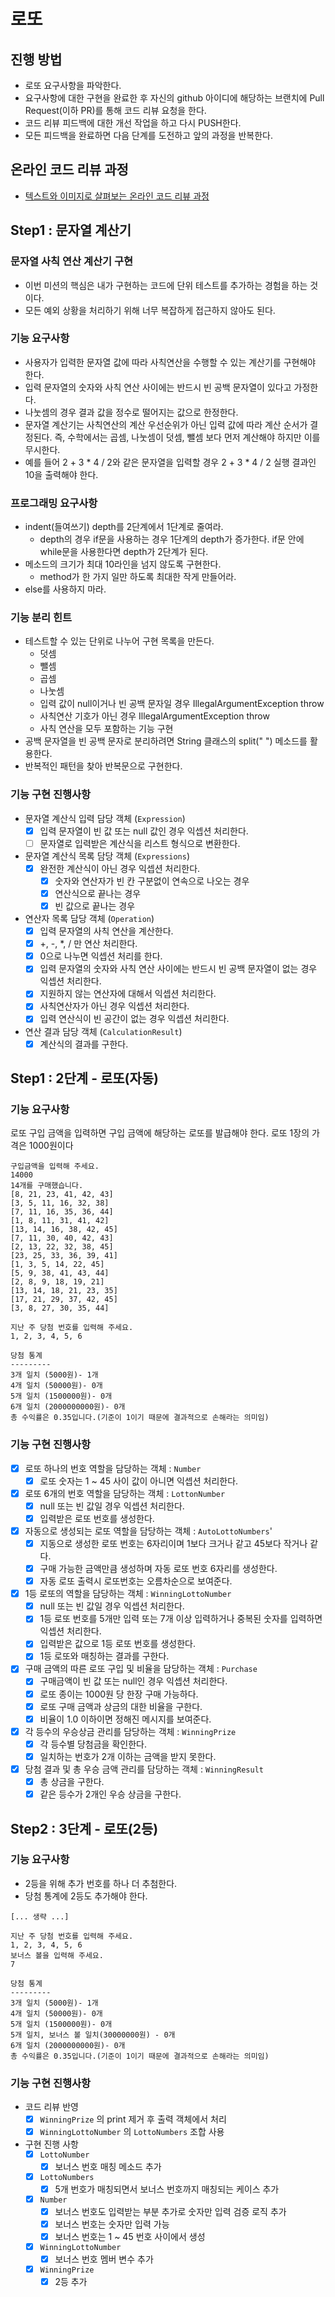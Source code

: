 # 로또
## 진행 방법
* 로또 요구사항을 파악한다.
* 요구사항에 대한 구현을 완료한 후 자신의 github 아이디에 해당하는 브랜치에 Pull Request(이하 PR)를 통해 코드 리뷰 요청을 한다.
* 코드 리뷰 피드백에 대한 개선 작업을 하고 다시 PUSH한다.
* 모든 피드백을 완료하면 다음 단계를 도전하고 앞의 과정을 반복한다.

## 온라인 코드 리뷰 과정
* [텍스트와 이미지로 살펴보는 온라인 코드 리뷰 과정](https://github.com/next-step/nextstep-docs/tree/master/codereview)

## Step1 : 문자열 계산기

### 문자열 사칙 연산 계산기 구현

- 이번 미션의 핵심은 내가 구현하는 코드에 단위 테스트를 추가하는 경험을 하는 것이다.
- 모든 예외 상황을 처리하기 위해 너무 복잡하게 접근하지 않아도 된다.

### 기능 요구사항

- 사용자가 입력한 문자열 값에 따라 사칙연산을 수행할 수 있는 계산기를 구현해야 한다.
- 입력 문자열의 숫자와 사칙 연산 사이에는 반드시 빈 공백 문자열이 있다고 가정한다.
- 나눗셈의 경우 결과 값을 정수로 떨어지는 값으로 한정한다.
- 문자열 계산기는 사칙연산의 계산 우선순위가 아닌 입력 값에 따라 계산 순서가 결정된다. 즉, 수학에서는 곱셈, 나눗셈이 덧셈, 뺄셈 보다 먼저 계산해야 하지만 이를 무시한다.
- 예를 들어 2 + 3 * 4 / 2와 같은 문자열을 입력할 경우 2 + 3 * 4 / 2 실행 결과인 10을 출력해야 한다.

### 프로그래밍 요구사항

- indent(들여쓰기) depth를 2단계에서 1단계로 줄여라.
  - depth의 경우 if문을 사용하는 경우 1단계의 depth가 증가한다. if문 안에 while문을 사용한다면 depth가 2단계가 된다.
- 메소드의 크기가 최대 10라인을 넘지 않도록 구현한다.
  - method가 한 가지 일만 하도록 최대한 작게 만들어라.
- else를 사용하지 마라. 

### 기능 분리 힌트

- 테스트할 수 있는 단위로 나누어 구현 목록을 만든다. 
  - 덧셈
  - 뺄셈
  - 곱셈
  - 나눗셈
  - 입력 값이 null이거나 빈 공백 문자일 경우 IllegalArgumentException throw
  - 사칙연산 기호가 아닌 경우 IllegalArgumentException throw
  - 사칙 연산을 모두 포함하는 기능 구현
- 공백 문자열을 빈 공백 문자로 분리하려면 String 클래스의 split(" ") 메소드를 활용한다.
- 반복적인 패턴을 찾아 반복문으로 구현한다.

### 기능 구현 진행사항

- 문자열 계산식 입력 담당 객체 (`Expression`)
  - [X] 입력 문자열이 빈 값 또는 null 값인 경우 익셉션 처리한다.
  - [ ] 문자열로 입력받은 계산식을 리스트 형식으로 변환한다.
- 문자열 계산식 목록 담당 객체 (`Expressions`)
  - [X] 완전한 계산식이 아닌 경우 익셉션 처리한다.
    - [X] 숫자와 연산자가 빈 칸 구분없이 연속으로 나오는 경우
    - [X] 연산식으로 끝나는 경우
    - [X] 빈 값으로 끝나는 경우
- 연산자 목록 담당 객체 (`Operation`)
  - [X] 입력 문자열의 사칙 연산을 계산한다.
  - [X] +, -, *, / 만 연산 처리한다.
  - [X] 0으로 나누면 익셉션 처리를 한다.
  - [X] 입력 문자열의 숫자와 사칙 연산 사이에는 반드시 빈 공백 문자열이 없는 경우 익셉션 처리한다.
  - [X] 지원하지 않는 연산자에 대해서 익셉션 처리한다.
  - [X] 사칙연산자가 아닌 경우 익셉션 처리한다.
  - [X] 입력 연산식이 빈 공간이 없는 경우 익셉션 처리한다.
- 연산 결과 담당 객체 (`CalculationResult`)
  - [X] 계산식의 결과를 구한다.

## Step1 : 2단계 - 로또(자동)

### 기능 요구사항

로또 구입 금액을 입력하면 구입 금액에 해당하는 로또를 발급해야 한다.
로또 1장의 가격은 1000원이다

```text
구입금액을 입력해 주세요.
14000
14개를 구매했습니다.
[8, 21, 23, 41, 42, 43]
[3, 5, 11, 16, 32, 38]
[7, 11, 16, 35, 36, 44]
[1, 8, 11, 31, 41, 42]
[13, 14, 16, 38, 42, 45]
[7, 11, 30, 40, 42, 43]
[2, 13, 22, 32, 38, 45]
[23, 25, 33, 36, 39, 41]
[1, 3, 5, 14, 22, 45]
[5, 9, 38, 41, 43, 44]
[2, 8, 9, 18, 19, 21]
[13, 14, 18, 21, 23, 35]
[17, 21, 29, 37, 42, 45]
[3, 8, 27, 30, 35, 44]

지난 주 당첨 번호를 입력해 주세요.
1, 2, 3, 4, 5, 6

당첨 통계
---------
3개 일치 (5000원)- 1개
4개 일치 (50000원)- 0개
5개 일치 (1500000원)- 0개
6개 일치 (2000000000원)- 0개
총 수익률은 0.35입니다.(기준이 1이기 때문에 결과적으로 손해라는 의미임)
```

### 기능 구현 진행사항

- [X] 로또 하나의 번호 역할을 담당하는 객체 : `Number`
  - [X] 로또 숫자는 1 ~ 45 사이 값이 아니면 익셉션 처리한다.
- [X] 로또 6개의 번호 역할을 담당하는 객체 : `LottonNumber`
  - [X] null 또는 빈 값일 경우 익셉션 처리한다.
  - [X] 입력받은 로또 번호를 생성한다.
- [X] 자동으로 생성되는 로또 역할을 담당하는 객체 : `AutoLottoNumbers`'
  - [X] 지동으로 생성한 로또 번호는 6자리이며 1보다 크거나 같고 45보다 작거나 같다.
  - [X] 구매 가능한 금액만큼 생성하며 자동 로또 번호 6자리를 생성한다.
  - [X] 자동 로또 출력시 로또번호는 오름차순으로 보여준다.
- [X] 1등 로또의 역할을 담당하는 객체 : `WinningLottoNumber`
  - [X] null 또는 빈 값일 경우 익셉션 처리한다.
  - [X] 1등 로또 번호를 5개만 입력 또는 7개 이상 입력하거나 중복된 숫자를 입력하면 익셉션 처리한다.
  - [X] 입력받은 값으로 1등 로또 번호를 생성한다.
  - [X] 1등 로또와 매칭하는 결과를 구한다.
- [X] 구매 금액의 따른 로또 구입 및 비율을 담당하는 객체 : `Purchase`
  - [X] 구매금액이 빈 값 또는 null인 경우 익셉션 처리한다.
  - [X] 로또 종이는 1000원 당 한장 구매 가능하다.
  - [X] 로또 구매 금액과 상금의 대한 비율을 구한다.
  - [X] 비율이 1.0 이하이면 정해진 메시지를 보여준다.
- [X] 각 등수의 우승상금 관리를 담당하는 객체 : `WinningPrize`
  - [X] 각 등수별 당첨금을 확인한다.
  - [X] 일치하는 번호가 2개 이하는 금액을 받지 못한다.
- [X] 당첨 결과 및 총 우승 금액 관리를 담당하는 객체 : `WinningResult`
  - [X] 총 상금을 구한다.
  - [X] 같은 등수가 2개인 우승 상금을 구한다.

## Step2 : 3단계 - 로또(2등)

### 기능 요구사항

- 2등을 위해 추가 번호를 하나 더 추첨한다.
- 당첨 통계에 2등도 추가해야 한다.

```text
[... 생략 ...]

지난 주 당첨 번호를 입력해 주세요.
1, 2, 3, 4, 5, 6
보너스 볼을 입력해 주세요.
7

당첨 통계
---------
3개 일치 (5000원)- 1개
4개 일치 (50000원)- 0개
5개 일치 (1500000원)- 0개
5개 일치, 보너스 볼 일치(30000000원) - 0개
6개 일치 (2000000000원)- 0개
총 수익률은 0.35입니다.(기준이 1이기 때문에 결과적으로 손해라는 의미임)
```

### 기능 구현 진행사항

- 코드 리뷰 반영
  - [X] `WinningPrize` 의 print 제거 후  출력 객체에서 처리
  - [X] `WinningLottoNumber` 의 `LottoNumbers` 조합 사용
- 구현 진행 사항
  - [X] `LottoNumber`
    - [X] 보너스 번호 매칭 메소드 추가
  - [X] `LottoNumbers`
    - [X] 5개 번호가 매칭되면서 보너스 번호까지 매칭되는 케이스 추가
  - [X] `Number`
    - [X] 보너스 번호도 입력받는 부분 추가로 숫자만 입력 검증 로직 추가
    - [X] 보너스 번호는 숫자만 입력 가능
    - [X] 보너스 번호는 1 ~ 45 번호 사이에서 생성
  - [X] `WinningLottoNumber` 
    - [X] 보너스 번호 멤버 변수 추가
  - [X] `WinningPrize`
    - [X] 2등 추가
